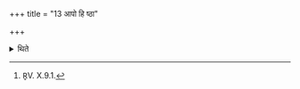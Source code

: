 +++
title = "13 आपो हि ष्ठा"

+++

<details><summary>थिते</summary>

13. Having known (that the Hotr̥ is reciting) āpo hi ṣṭhā mayobhuvaḥ...[^1] he responds, sprinkling water in various directions.  

[^1]: R̥V. X.9.1.  

[^2]: From the jar kept near by.  
</details>
